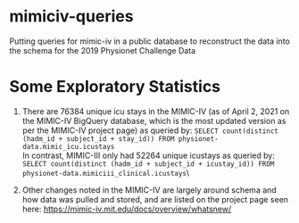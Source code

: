 # mimiciv-queries
Putting queries for mimic-iv in a public database to reconstruct the data into the schema for the 2019 Physionet Challenge Data

# Some Exploratory Statistics
1. There are 76384 unique icu stays in the MIMIC-IV (as of April 2, 2021 on the MIMIC-IV BigQuery database, which is the most updated version as per the MIMIC-IV project page)
as queried by:
`SELECT count(distinct (hadm_id + subject_id + stay_id)) FROM physionet-data.mimic_icu.icustays`\
In contrast, MIMIC-III only had 52264 unique icustays as queried by:
`SELECT count(distinct (hadm_id + subject_id + icustay_id)) FROM physionet-data.mimiciii_clinical.icustays`\

2. Other changes noted in the MIMIC-IV are largely around schema and how data was pulled and stored, and are listed on the project page seen here: https://mimic-iv.mit.edu/docs/overview/whatsnew/
